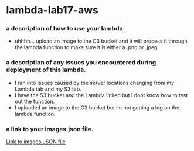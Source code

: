 # lambda-lab17-aws

### a description of how to use your lambda.
  - uhhhh... upload an image to the C3 bucket and it will process it through the lambda function to make sure it is either a .png or .jpeg

### a description of any issues you encountered during deployment of this lambda.
  - I ran into issues caused by the server locations changing from my Lambda tab and my S3 tab.
  - I have the S3 bucket and the Lambda linked but I dont know how to test out the function.
  - I uploaded an image to the C3 bucket but im not getting a log on the lambda function.

### a link to your images.json file.

[Link to images.JSON file](https://s3.us-west-2.amazonaws.com/lab17-401-ark/images.json)